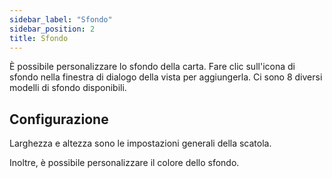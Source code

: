 ```yaml
---
sidebar_label: "Sfondo"
sidebar_position: 2
title: Sfondo
---
```


È possibile personalizzare lo sfondo della carta. Fare clic sull'icona di sfondo nella finestra di dialogo della vista per aggiungerla. Ci sono 8 diversi modelli di sfondo disponibili.

## Configurazione

Larghezza e altezza sono le impostazioni generali della scatola.

Inoltre, è possibile personalizzare il colore dello sfondo.
